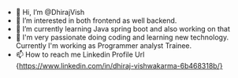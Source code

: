 - 👋 Hi, I’m @DhirajVish
- 👀 I’m interested in both frontend as well backend. 
- 🌱 I’m currently learning Java spring boot and also working on that
- 💞️ I'm very passionate doing coding and learning new technology. Currently I'm working as Programmer analyst Trainee.
- 📫 How to reach me   Linkedin Profile Url {https://www.linkedin.com/in/dhiraj-vishwakarma-6b468318b/}

<!---
DhirajVish/DhirajVish is a ✨ special ✨ repository because its `README.md` (this file) appears on your GitHub profile.
You can click the Preview link to take a look at your changes.
--->

